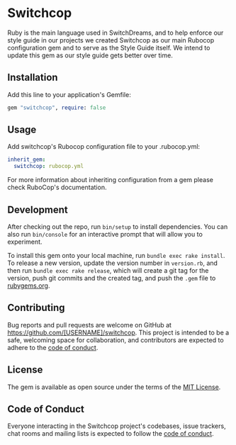# Switchcop

Ruby is the main language used in SwitchDreams, and to help enforce our style guide in our projects we created Switchcop as our main Rubocop configuration gem and to serve as the Style Guide itself. We intend to update this gem as our style guide gets better over time.

## Installation

Add this line to your application's Gemfile:

```ruby
gem "switchcop", require: false
```

## Usage

Add switchcop's Rubocop configuration file to your .rubocop.yml:

```yml
inherit_gem:
  switchcop: rubocop.yml
```

For more information about inheriting configuration from a gem please check RuboCop's documentation.

## Development

After checking out the repo, run `bin/setup` to install dependencies. You can also run `bin/console` for an interactive prompt that will allow you to experiment.

To install this gem onto your local machine, run `bundle exec rake install`. To release a new version, update the version number in `version.rb`, and then run `bundle exec rake release`, which will create a git tag for the version, push git commits and the created tag, and push the `.gem` file to [rubygems.org](https://rubygems.org).

## Contributing

Bug reports and pull requests are welcome on GitHub at https://github.com/[USERNAME]/switchcop. This project is intended to be a safe, welcoming space for collaboration, and contributors are expected to adhere to the [code of conduct](https://github.com/[USERNAME]/switchcop/blob/master/CODE_OF_CONDUCT.md).

## License

The gem is available as open source under the terms of the [MIT License](https://opensource.org/licenses/MIT).

## Code of Conduct

Everyone interacting in the Switchcop project's codebases, issue trackers, chat rooms and mailing lists is expected to follow the [code of conduct](https://github.com/[USERNAME]/switchcop/blob/master/CODE_OF_CONDUCT.md).
